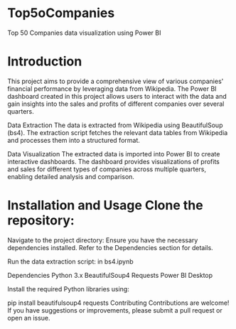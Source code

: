 # Top5oCompanies
Top 50 Companies data visualization using Power BI

# Introduction
This project aims to provide a comprehensive view of various companies' financial performance by leveraging data from Wikipedia. The Power BI dashboard created in this project allows users to interact with the data and gain insights into the sales and profits of different companies over several quarters.

Data Extraction The data is extracted from Wikipedia using BeautifulSoup (bs4). The extraction script fetches the relevant data tables from Wikipedia and processes them into a structured format.

Data Visualization The extracted data is imported into Power BI to create interactive dashboards. The dashboard provides visualizations of profits and sales for different types of companies across multiple quarters, enabling detailed analysis and comparison.

# Installation and Usage Clone the repository:

Navigate to the project directory: Ensure you have the necessary dependencies installed. Refer to the Dependencies section for details.

Run the data extraction script: in bs4.ipynb

Dependencies Python 3.x BeautifulSoup4 Requests Power BI Desktop

Install the required Python libraries using:

pip install beautifulsoup4 requests Contributing Contributions are welcome! If you have suggestions or improvements, please submit a pull request or open an issue.
